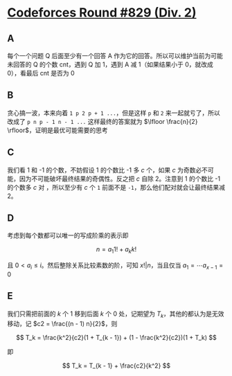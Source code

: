 # [Codeforces Round #829 (Div. 2)](https://codeforces.com/contest/1754)

## A

每个一个问题 Q 后面至少有一个回答 A 作为它的回答。所以可以维护当前为可能未回答的 Q 的个数 cnt，遇到 Q 加 1，遇到 A 减 1（如果结果小于 0，就改成 0），看最后 cnt 是否为 0

## B

贪心搞一波，本来向着 `1 p 2 p + 1 ...`，但是这样 `p` 和 `2` 来一起就亏了，所以改成了 `p n p - 1 n - 1 ...` 这样最终的答案就为 $\lfloor \frac{n}{2} \rfloor$，证明是最优可能需要的思考

## C

我们看 1 和 -1 的个数，不妨假设 1 的个数比 -1 多 $c$ 个，如果 $c$ 为奇数必不可能，因为不可能破坏最终结果的奇偶性。反之把 $c$ 自除 2。注意到 1 的个数比 -1 的个数多 $c$ 对 ，所以至少有 $c$ 个 `1` 前面不是 `-1`，那么他们配对就会让最终结果减 2。

## D

考虑到每个数都可以唯一的写成阶乘的表示即

$$
n = a_1 1! + a_k k!
$$

且 $0 < a_i \leq i$。然后整除关系比较素数的阶，可知 $x! | n$，当且仅当 $a_1 = \cdots a_{x - 1} = 0$


## E

我们只需把前面的 $k$ 个 $1$ 移到后面 $k$ 个 $0$ 处，记期望为 $T_k$，其他的都认为是无效移动，记 $c2 = \frac{(n - 1) n}{2}$，则

$$
T_k = \frac{k^2}{c2}(1 + T_{k - 1}) + (1 - \frac{k^2}{c2})(1 + T_k)
$$

即

$$
T_k = T_{k - 1} + \frac{c2}{k^2}
$$
